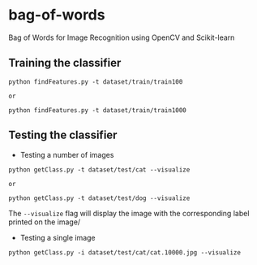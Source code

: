 # bag-of-words

 Bag of Words for Image Recognition using OpenCV and Scikit-learn

## Training the classifier
```
python findFeatures.py -t dataset/train/train100

or

python findFeatures.py -t dataset/train/train1000

```

## Testing the classifier
* Testing a number of images
```
python getClass.py -t dataset/test/cat --visualize

or

python getClass.py -t dataset/test/dog --visualize
```
The `--visualize` flag will display the image with the corresponding label printed on the image/

* Testing a single image
```
python getClass.py -i dataset/test/cat/cat.10000.jpg --visualize
```

